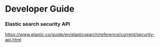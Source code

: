 # Developer Guide

### Elastic search security API
https://www.elastic.co/guide/en/elasticsearch/reference/current/security-api.html